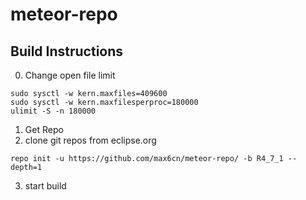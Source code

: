 # meteor-repo

## Build Instructions
0. Change open file limit

```
sudo sysctl -w kern.maxfiles=409600
sudo sysctl -w kern.maxfilesperproc=180000
ulimit -S -n 180000
```

1. Get Repo
2. clone git repos from eclipse.org

```
repo init -u https://github.com/max6cn/meteor-repo/ -b R4_7_1 --depth=1
```
3. start build
